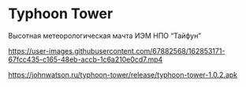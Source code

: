 # Typhoon Tower
Высотная метеорологическая мачта ИЭМ НПО “Тайфун”


https://user-images.githubusercontent.com/67882568/162853171-67fcc435-c165-48eb-accb-1c6a210e0cd7.mp4

https://johnwatson.ru/typhoon-tower/release/typhoon-tower-1.0.2.apk
